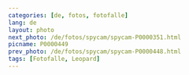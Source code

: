 ```yaml
---
categories: [de, fotos, fotofalle]
lang: de
layout: photo
next_photo: /de/fotos/spycam/spycam-P0000351.html
picname: P0000449
prev_photo: /de/fotos/spycam/spycam-P0000448.html
tags: [Fotofalle, Leopard]
---
```

